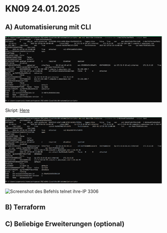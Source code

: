 # KN09 24.01.2025

## A) Automatisierung mit CLI

![Screenshot der Details der Instanz, die Sie stoppen und starten](/m346-Cloud/Images/KN09/CLI.png)

Skript: [Here](./script.sh)

![Screenshot der Details der neu-erstellten Instanz](/m346-Cloud/Images/KN09/NEW-INSTANCE.png)

![Screenshot des Befehls telnet ihre-IP 3306](/m346-Cloud/Images/KN09/CMD.png)

## B) Terraform

## C) Beliebige Erweiterungen (optional)
